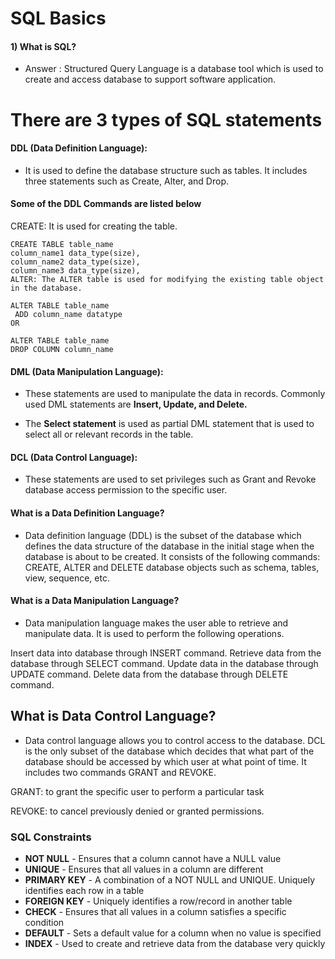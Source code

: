# SQL Basics

#### 1) What is SQL?

* Answer : Structured Query Language is a database tool which is used to create and access database to support software application.

# There are 3 types of SQL statements

#### DDL (Data Definition Language): 
* It is used to define the database structure such as tables. It includes three statements such as Create, Alter, and Drop.

#### Some of the DDL Commands are listed below

CREATE: It is used for creating the table.
````
CREATE TABLE table_name
column_name1 data_type(size),
column_name2 data_type(size),
column_name3 data_type(size),
ALTER: The ALTER table is used for modifying the existing table object in the database.

ALTER TABLE table_name
 ADD column_name datatype
OR

ALTER TABLE table_name
DROP COLUMN column_name

````
#### DML (Data Manipulation Language): 
* These statements are used to manipulate the data in records. Commonly used DML statements are **Insert, Update, and Delete.**

* The **Select statement** is used as partial DML statement that is used to select all or relevant records in the table.

#### DCL (Data Control Language): 
* These statements are used to set privileges such as Grant and Revoke database access permission to the specific user.

#### What is a Data Definition Language?
* Data definition language (DDL) is the subset of the database which defines the data structure of the database in the initial stage when the database is about to be created. It consists of the following commands: CREATE, ALTER and DELETE database objects such as schema, tables, view, sequence, etc.

#### What is a Data Manipulation Language?
* Data manipulation language makes the user able to retrieve and manipulate data. It is used to perform the following operations.

Insert data into database through INSERT command.
Retrieve data from the database through SELECT command.
Update data in the database through UPDATE command.
Delete data from the database through DELETE command.
## What is Data Control Language?
* Data control language allows you to control access to the database. DCL is the only subset of the database which decides that what part of the database should be accessed by which user at what point of time. It includes two commands GRANT and REVOKE.

GRANT: to grant the specific user to perform a particular task

REVOKE: to cancel previously denied or granted permissions.

### SQL Constraints

* **NOT NULL** - Ensures that a column cannot have a NULL value
* **UNIQUE** - Ensures that all values in a column are different
* **PRIMARY KEY** - A combination of a NOT NULL and UNIQUE. Uniquely identifies each row in a table
* **FOREIGN KEY** - Uniquely identifies a row/record in another table
* **CHECK** - Ensures that all values in a column satisfies a specific condition
* **DEFAULT** - Sets a default value for a column when no value is specified
* **INDEX** - Used to create and retrieve data from the database very quickly
